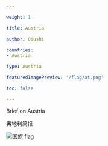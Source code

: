 ```yaml
---

weight: 1

title: Austria

author: Qiushi 

countries: 
- Austria

type: Austria

featuredImagePreview: '/flag/at.png'

toc: false 

---
```


Brief on Austria

奥地利简报 

<!--more-->

![国旗 flag](/flag/at.png)